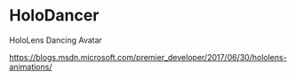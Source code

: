 # HoloDancer
HoloLens Dancing Avatar

https://blogs.msdn.microsoft.com/premier_developer/2017/06/30/hololens-animations/

